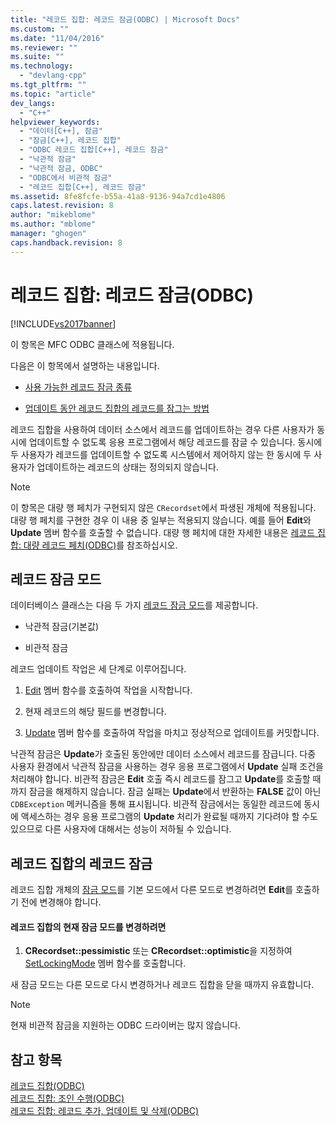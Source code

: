 ```yaml
---
title: "레코드 집합: 레코드 잠금(ODBC) | Microsoft Docs"
ms.custom: ""
ms.date: "11/04/2016"
ms.reviewer: ""
ms.suite: ""
ms.technology: 
  - "devlang-cpp"
ms.tgt_pltfrm: ""
ms.topic: "article"
dev_langs: 
  - "C++"
helpviewer_keywords: 
  - "데이터[C++], 잠금"
  - "잠금[C++], 레코드 집합"
  - "ODBC 레코드 집합[C++], 레코드 잠금"
  - "낙관적 잠금"
  - "낙관적 잠금, ODBC"
  - "ODBC에서 비관적 잠금"
  - "레코드 집합[C++], 레코드 잠금"
ms.assetid: 8fe8fcfe-b55a-41a8-9136-94a7cd1e4806
caps.latest.revision: 8
author: "mikeblome"
ms.author: "mblome"
manager: "ghogen"
caps.handback.revision: 8
---
```

# 레코드 집합: 레코드 잠금(ODBC)
[!INCLUDE[vs2017banner](../../assembler/inline/includes/vs2017banner.md)]

이 항목은 MFC ODBC 클래스에 적용됩니다.  
  
 다음은 이 항목에서 설명하는 내용입니다.  
  
-   [사용 가능한 레코드 잠금 종류](#_core_record.2d.locking_modes)  
  
-   [업데이트 동안 레코드 집합의 레코드를 잠그는 방법](#_core_locking_records_in_your_recordset)  
  
 레코드 집합을 사용하여 데이터 소스에서 레코드를 업데이트하는 경우 다른 사용자가 동시에 업데이트할 수 없도록 응용 프로그램에서 해당 레코드를 잠글 수 있습니다.  동시에 두 사용자가 레코드를 업데이트할 수 없도록 시스템에서 제어하지 않는 한 동시에 두 사용자가 업데이트하는 레코드의 상태는 정의되지 않습니다.  
  
> [!NOTE]
>  이 항목은 대량 행 페치가 구현되지 않은 `CRecordset`에서 파생된 개체에 적용됩니다.  대량 행 페치를 구현한 경우 이 내용 중 일부는 적용되지 않습니다.  예를 들어 **Edit**와 **Update** 멤버 함수를 호출할 수 없습니다.  대량 행 페치에 대한 자세한 내용은 [레코드 집합: 대량 레코드 페치\(ODBC\)](../../data/odbc/recordset-fetching-records-in-bulk-odbc.md)를 참조하십시오.  
  
##  <a name="_core_record.2d.locking_modes"></a> 레코드 잠금 모드  
 데이터베이스 클래스는 다음 두 가지 [레코드 잠금 모드](../Topic/CRecordset::SetLockingMode.md)를 제공합니다.  
  
-   낙관적 잠금\(기본값\)  
  
-   비관적 잠금  
  
 레코드 업데이트 작업은 세 단계로 이루어집니다.  
  
1.  [Edit](../Topic/CRecordset::Edit.md) 멤버 함수를 호출하여 작업을 시작합니다.  
  
2.  현재 레코드의 해당 필드를 변경합니다.  
  
3.  [Update](../Topic/CRecordset::Update.md) 멤버 함수를 호출하여 작업을 마치고 정상적으로 업데이트를 커밋합니다.  
  
 낙관적 잠금은 **Update**가 호출된 동안에만 데이터 소스에서 레코드를 잠급니다.  다중 사용자 환경에서 낙관적 잠금을 사용하는 경우 응용 프로그램에서 **Update** 실패 조건을 처리해야 합니다.  비관적 잠금은 **Edit** 호출 즉시 레코드를 잠그고 **Update**를 호출할 때까지 잠금을 해제하지 않습니다. 잠금 실패는 **Update**에서 반환하는 **FALSE** 값이 아닌 `CDBException` 메커니즘을 통해 표시됩니다.  비관적 잠금에서는 동일한 레코드에 동시에 액세스하는 경우 응용 프로그램의 **Update** 처리가 완료될 때까지 기다려야 할 수도 있으므로 다른 사용자에 대해서는 성능이 저하될 수 있습니다.  
  
##  <a name="_core_locking_records_in_your_recordset"></a> 레코드 집합의 레코드 잠금  
 레코드 집합 개체의 [잠금 모드](#_core_record.2d.locking_modes)를 기본 모드에서 다른 모드로 변경하려면 **Edit**를 호출하기 전에 변경해야 합니다.  
  
#### 레코드 집합의 현재 잠금 모드를 변경하려면  
  
1.  **CRecordset::pessimistic** 또는 **CRecordset::optimistic**을 지정하여 [SetLockingMode](../Topic/CRecordset::SetLockingMode.md) 멤버 함수를 호출합니다.  
  
 새 잠금 모드는 다른 모드로 다시 변경하거나 레코드 집합을 닫을 때까지 유효합니다.  
  
> [!NOTE]
>  현재 비관적 잠금을 지원하는 ODBC 드라이버는 많지 않습니다.  
  
## 참고 항목  
 [레코드 집합\(ODBC\)](../../data/odbc/recordset-odbc.md)   
 [레코드 집합: 조인 수행\(ODBC\)](../../data/odbc/recordset-performing-a-join-odbc.md)   
 [레코드 집합: 레코드 추가, 업데이트 및 삭제\(ODBC\)](../../data/odbc/recordset-adding-updating-and-deleting-records-odbc.md)